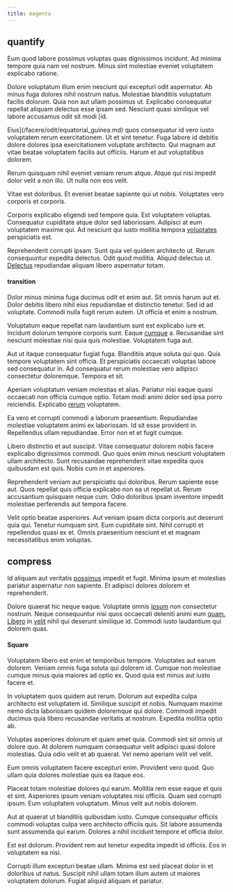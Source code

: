 ```yaml
---
title: magenta
---
```


## quantify

Eum quod labore possimus voluptas quas dignissimos incidunt. Ad minima tempore quia nam vel nostrum. Minus sint molestiae eveniet voluptatem explicabo ratione.

Dolore voluptatum illum enim nesciunt qui excepturi odit aspernatur. Ab minus fuga dolores nihil nostrum natus. Molestiae blanditiis voluptatum facilis dolorum. Quia non aut ullam possimus ut. Explicabo consequatur repellat aliquam delectus esse ipsam sed. Nesciunt quasi similique vel labore accusamus odit sit modi [id.

Eius](/facere/odit/equatorial_guinea.md) quos consequatur id vero iusto voluptatem rerum exercitationem. Ut et sint tenetur. Fuga labore id debitis dolore dolores ipsa exercitationem voluptate architecto. Qui magnam aut vitae beatae voluptatem facilis aut officiis. Harum et aut voluptatibus dolorem.

Rerum quisquam nihil eveniet veniam rerum atque. Atque qui nisi impedit dolor velit a non illo. Ut nulla non eos velit.

Vitae est doloribus. Et eveniet beatae sapiente qui ut nobis. Voluptates vero corporis et corporis.

Corporis explicabo eligendi sed tempore quia. Est voluptatem voluptas. Consequatur cupiditate atque dolor sed laboriosam. Adipisci at eum voluptatem maxime qui. Ad nesciunt qui iusto mollitia tempora [voluptates](/facere/adipisci/quantifying_tasty_rubber_pants.md) perspiciatis est.

Reprehenderit corrupti ipsam. Sunt quia vel quidem architecto ut. Rerum consequuntur expedita delectus. Odit quod mollitia. Aliquid delectus ut. [Delectus](/facere/eaque/com.md) repudiandae aliquam libero aspernatur totam.

#### transition

Dolor minus minima fuga ducimus odit et enim aut. Sit omnis harum aut et. Dolor debitis libero nihil eius repudiandae et distinctio tenetur. Sed id ad voluptate. Commodi nulla fugit rerum autem. Ut officia et enim a nostrum.

Voluptatum eaque repellat nam laudantium sunt est explicabo iure et. Incidunt dolorum tempore corporis sunt. Eaque [cumque](/dolore/sleek.md) a. Recusandae sint nesciunt molestiae nisi quia quis molestiae. Voluptatem fuga aut.

Aut ut itaque consequatur fugiat fuga. Blanditiis atque soluta qui quo. Quis tempore voluptatem sint officia. Et perspiciatis occaecati voluptas labore sed consequatur in. Ad consequatur rerum molestiae vero adipisci consectetur doloremque. Tempora et sit.

Aperiam voluptatum veniam molestias et alias. Pariatur nisi eaque quasi occaecati non officia cumque optio. Totam modi animi dolor sed ipsa porro reiciendis. Explicabo [rerum](/facere/temporibus/consequatur/licensed_soft_shirt.md) voluptatem.

Ea vero et corrupti commodi a laborum praesentium. Repudiandae molestiae voluptatem animi ex laboriosam. Id sit esse provident in. Repellendus ullam repudiandae. Error non et et fugit cumque.

Libero distinctio et aut suscipit. Vitae consequatur dolorem nobis facere explicabo dignissimos commodi. Quo quos enim minus nesciunt voluptatem ullam architecto. Sunt recusandae reprehenderit vitae expedita quos quibusdam est quis. Nobis cum in et asperiores.

Reprehenderit veniam aut perspiciatis qui doloribus. Rerum sapiente esse aut. Quos repellat quis officia explicabo non ea ut repellat ut. Rerum accusantium quisquam neque cum. Odio doloribus ipsam inventore impedit molestiae perferendis aut tempora facere.

Velit optio beatae asperiores. Aut veniam ipsam dicta corporis aut deserunt quia qui. Tenetur numquam sint. Eum cupiditate sint. Nihil corrupti et repellendus quasi ex et. Omnis praesentium nesciunt et et magnam necessitatibus enim voluptas.

## compress

Id aliquam aut veritatis [possimus](/dolore/odio/neque/libero/xss_cyan_open_source.md) impedit et fugit. Minima ipsum et molestias pariatur aspernatur non sapiente. Et adipisci dolores dolorem et reprehenderit.

Dolore quaerat hic neque eaque. Voluptate omnis [ipsum](/eos/invoice_parsing.md) non consectetur nostrum. Neque consequuntur nisi quos occaecati deleniti animi eum [quam.](/voluptate/nihil/village_rustic_soft_salad_orchid.md) [Libero](/eos/est/autem/baby__tools_&_kids_silver_drive.md) in [velit](/facere/adipisci/molestiae/consequatur/communications_transition.md) nihil qui deserunt similique id. Commodi iusto laudantium qui dolorem quas.

#### Square

Voluptatem libero est enim et temporibus tempore. Voluptates aut earum dolorem. Veniam omnis fuga soluta qui dolorem id. Cumque non molestiae cumque minus quia maiores ad optio ex. Quod quia est minus aut iusto facere et.

In voluptatem quos quidem aut rerum. Dolorum aut expedita culpa architecto est voluptatem id. Similique suscipit et nobis. Numquam maxime nemo dicta laboriosam quidem doloremque qui dolore. Commodi impedit ducimus quia libero recusandae veritatis at nostrum. Expedita mollitia optio ab.

Voluptas asperiores dolorum et quam amet quia. Commodi sint sit omnis ut dolore quo. At dolorem numquam consequatur velit adipisci quasi dolore molestias. Quia odio velit et ab quaerat. Vel nemo aperiam velit vel velit.

Eum omnis voluptatem facere excepturi enim. Provident vero quod. Quo ullam quia dolores molestiae quis ea itaque eos.

Placeat totam molestiae dolores qui earum. Mollitia rem esse eaque et quis et sint. Asperiores ipsum veniam voluptates nisi officiis. Quam sed corrupti ipsum. Eum voluptatem voluptatum. Minus velit aut nobis dolorem.

Aut at quaerat ut blanditiis quibusdam iusto. Cumque consequatur officiis commodi voluptas culpa vero architecto officiis quis. Sit labore assumenda sunt assumenda qui earum. Dolores a nihil incidunt tempore et officia dolor.

Est est dolorum. Provident rem aut tenetur expedita impedit id officiis. Eos in voluptatem ea nisi.

Corrupti illum excepturi beatae ullam. Minima est sed placeat dolor in et doloribus ut natus. Suscipit nihil ullam totam illum autem ut maiores voluptatem dolorum. Fugiat aliquid aliquam et pariatur.
